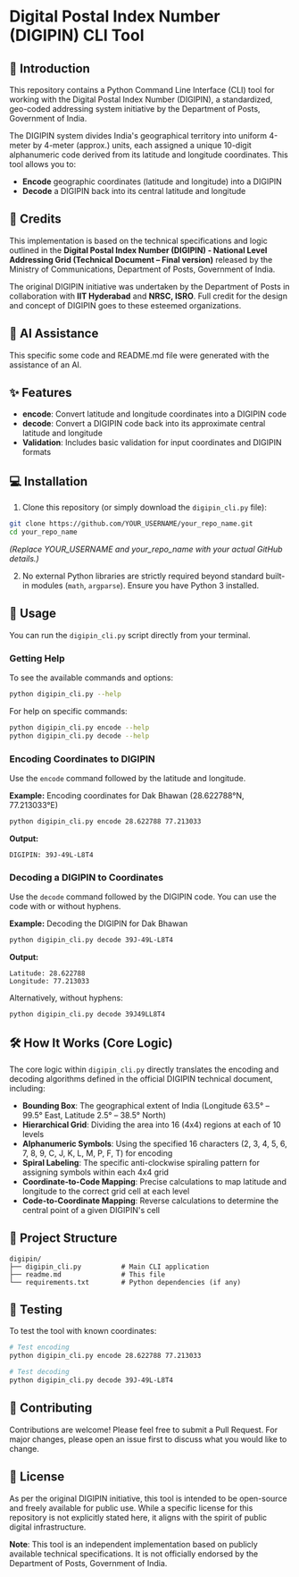 # Digital Postal Index Number (DIGIPIN) CLI Tool

## 🚀 Introduction

This repository contains a Python Command Line Interface (CLI) tool for working with the Digital Postal Index Number (DIGIPIN), a standardized, geo-coded addressing system initiative by the Department of Posts, Government of India.

The DIGIPIN system divides India's geographical territory into uniform 4-meter by 4-meter (approx.) units, each assigned a unique 10-digit alphanumeric code derived from its latitude and longitude coordinates. This tool allows you to:

- **Encode** geographic coordinates (latitude and longitude) into a DIGIPIN
- **Decode** a DIGIPIN back into its central latitude and longitude

## 🙏 Credits

This implementation is based on the technical specifications and logic outlined in the **Digital Postal Index Number (DIGIPIN) - National Level Addressing Grid (Technical Document – Final version)** released by the Ministry of Communications, Department of Posts, Government of India.

The original DIGIPIN initiative was undertaken by the Department of Posts in collaboration with **IIT Hyderabad** and **NRSC, ISRO**. Full credit for the design and concept of DIGIPIN goes to these esteemed organizations.

## 🤖 AI Assistance

This specific some code and README.md file were generated with the assistance of an AI. 

## ✨ Features

- **encode**: Convert latitude and longitude coordinates into a DIGIPIN code
- **decode**: Convert a DIGIPIN code back into its approximate central latitude and longitude
- **Validation**: Includes basic validation for input coordinates and DIGIPIN formats

## 💻 Installation

1. Clone this repository (or simply download the `digipin_cli.py` file):

```bash
git clone https://github.com/YOUR_USERNAME/your_repo_name.git
cd your_repo_name
```

*(Replace YOUR_USERNAME and your_repo_name with your actual GitHub details.)*

2. No external Python libraries are strictly required beyond standard built-in modules (`math`, `argparse`). Ensure you have Python 3 installed.

## 🚀 Usage

You can run the `digipin_cli.py` script directly from your terminal.

### Getting Help

To see the available commands and options:

```bash
python digipin_cli.py --help
```

For help on specific commands:

```bash
python digipin_cli.py encode --help
python digipin_cli.py decode --help
```

### Encoding Coordinates to DIGIPIN

Use the `encode` command followed by the latitude and longitude.

**Example:** Encoding coordinates for Dak Bhawan (28.622788°N, 77.213033°E)

```bash
python digipin_cli.py encode 28.622788 77.213033
```

**Output:**
```
DIGIPIN: 39J-49L-L8T4
```

### Decoding a DIGIPIN to Coordinates

Use the `decode` command followed by the DIGIPIN code. You can use the code with or without hyphens.

**Example:** Decoding the DIGIPIN for Dak Bhawan

```bash
python digipin_cli.py decode 39J-49L-L8T4
```

**Output:**
```
Latitude: 28.622788
Longitude: 77.213033
```

Alternatively, without hyphens:

```bash
python digipin_cli.py decode 39J49LL8T4
```

## 🛠️ How It Works (Core Logic)

The core logic within `digipin_cli.py` directly translates the encoding and decoding algorithms defined in the official DIGIPIN technical document, including:

- **Bounding Box**: The geographical extent of India (Longitude 63.5° – 99.5° East, Latitude 2.5° – 38.5° North)
- **Hierarchical Grid**: Dividing the area into 16 (4x4) regions at each of 10 levels
- **Alphanumeric Symbols**: Using the specified 16 characters (2, 3, 4, 5, 6, 7, 8, 9, C, J, K, L, M, P, F, T) for encoding
- **Spiral Labeling**: The specific anti-clockwise spiraling pattern for assigning symbols within each 4x4 grid
- **Coordinate-to-Code Mapping**: Precise calculations to map latitude and longitude to the correct grid cell at each level
- **Code-to-Coordinate Mapping**: Reverse calculations to determine the central point of a given DIGIPIN's cell

## 📁 Project Structure

```
digipin/
├── digipin_cli.py          # Main CLI application
├── readme.md               # This file
└── requirements.txt        # Python dependencies (if any)
```

## 🧪 Testing

To test the tool with known coordinates:

```bash
# Test encoding
python digipin_cli.py encode 28.622788 77.213033

# Test decoding
python digipin_cli.py decode 39J-49L-L8T4
```

## 🤝 Contributing

Contributions are welcome! Please feel free to submit a Pull Request. For major changes, please open an issue first to discuss what you would like to change.

## 📄 License

As per the original DIGIPIN initiative, this tool is intended to be open-source and freely available for public use. While a specific license for this repository is not explicitly stated here, it aligns with the spirit of public digital infrastructure.

**Note**: This tool is an independent implementation based on publicly available technical specifications. It is not officially endorsed by the Department of Posts, Government of India.
